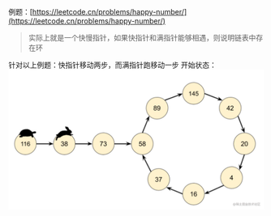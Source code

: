 例题：[https://leetcode.cn/problems/happy-number/](https://leetcode.cn/problems/happy-number/)
> 实际上就是一个快慢指针，如果快指针和满指针能够相遇，则说明链表中存在环

针对以上例题：快指针移动两步，而满指针跑移动一步
开始状态：
![Alt text](image1.png)

